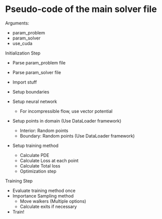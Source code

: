 # Pseudo-code of the main solver file

Arguments: 
- param_problem
- param_solver
- use_cuda

Initialization Step
- Parse param_problem file
- Parse param_solver file
- Import stuff
- Setup boundaries
- Setup neural network
    + For incompressible flow, use vector potential
- Setup points in domain (Use DataLoader framework)
    + Interior: Random points
    + Boundary: Random points
    (Use DataLoader framework)

- Setup training method
    + Calculate PDE
    + Calculate Loss at each point
    + Calculate Total loss
    + Optimization step

Training Step
- Evaluate training method once
- Importance Sampling method
  + Move walkers (Multiple options)
  + Calculate exits if necessary
- Train!